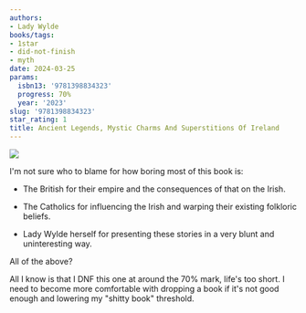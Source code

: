 ```yaml
---
authors:
- Lady Wylde
books/tags:
- 1star
- did-not-finish
- myth
date: 2024-03-25
params:
  isbn13: '9781398834323'
  progress: 70%
  year: '2023'
slug: '9781398834323'
star_rating: 1
title: Ancient Legends, Mystic Charms And Superstitions Of Ireland
---
```


![](dunno)

I'm not sure who to blame for how boring most of this book is:

- The British for their empire and the consequences of that on the Irish.

- The Catholics for influencing the Irish and warping their existing folkloric beliefs.

- Lady Wylde herself for presenting these stories in a very blunt and uninteresting way.

All of the above?

<!--more-->

All I know is that I DNF this one at around the 70% mark, life's too short. I need to become more comfortable with dropping a book if it's not good enough and lowering my "shitty book" threshold.